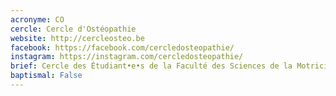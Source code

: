 ```yaml
---
acronyme: CO
cercle: Cercle d'Ostéopathie
website: http://cercleosteo.be
facebook: https://facebook.com/cercledosteopathie/
instagram: https://instagram.com/cercledosteopathie/
brief: Cercle des Étudiant•e•s de la Faculté des Sciences de la Motricité orienté en Ostéopathie
baptismal: False
---
```

